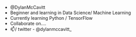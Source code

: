 - @DylanMcCavitt
- Beginner and learning in Data Science/ Machine Learning 
- Currently learning Python / TensorFlow
- Collaborate on....
- 📫/ twitter - @dylanmccavitt_

<!---
DylanMcCavitt/DylanMcCavitt is a ✨ special ✨ repository because its `README.md` (this file) appears on your GitHub profile.
You can click the Preview link to take a look at your changes.
--->
